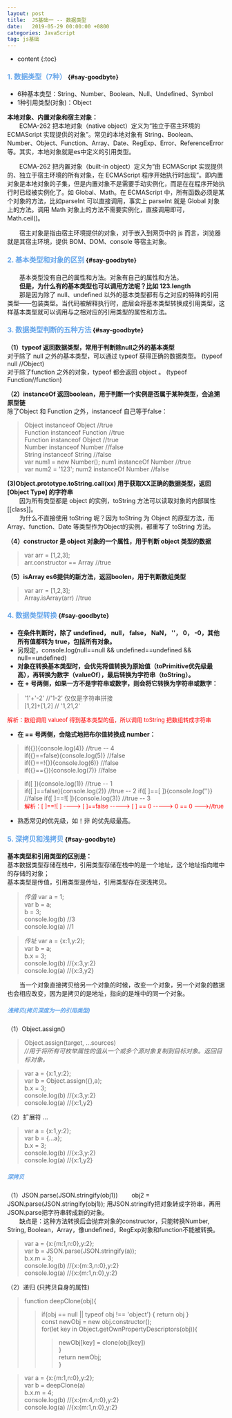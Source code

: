```yaml
---
layout: post
title:  JS基础一 -- 数据类型
date:   2019-05-29 00:00:00 +0800
categories: JavaScript
tag: js基础
---
```


* content
{:toc}


#### <font color="#65A5EA" size="3">1. 数据类型（7种）</font>			{#say-goodbyte}

* 6种基本类型：String、Number、Boolean、Null、Undefined、Symbol
* 1种引用类型(对象)：Object 

**本地对象、内置对象和宿主对象：**    
&emsp;&emsp;ECMA-262 把本地对象（native object）定义为“独立于宿主环境的 ECMAScript 实现提供的对象”。常见的本地对象有 String、Boolean、Number、Object、Function、Array、Date、RegExp、Error、ReferenceError等。其实，本地对象就是es中定义的引用类型。

&emsp;&emsp;ECMA-262 把内置对象（built-in object）定义为“由 ECMAScript 实现提供的、独立于宿主环境的所有对象，在 ECMAScript 程序开始执行时出现”。即内置对象是本地对象的子集，但是内置对象不是需要手动实例化，而是在在程序开始执行时已经被实例化了。如 Global、Math。在 ECMAScript 中，所有函数必须是某个对象的方法，比如parseInt 可以直接调用，事实上 parseInt 就是 Global 对象上的方法。调用 Math 对象上的方法不需要实例化，直接调用即可， Math.ceil()。 

&emsp;&emsp;宿主对象是指由宿主环境提供的对象，对于嵌入到网页中的 js 而言，浏览器就是其宿主环境，提供 BOM、DOM、console 等宿主对象。   
#### <font color="#65A5EA" size="3">2. 基本类型和对象的区别</font>			{#say-goodbyte} 
&emsp;&emsp;基本类型没有自己的属性和方法。对象有自己的属性和方法。   
&emsp;&emsp;**但是，为什么有的基本类型也可以调用方法呢？比如 123.length**  
&emsp;&emsp;那是因为除了 null、undefined 以外的基本类型都有与之对应的特殊的引用类型——包装类型。当代码被解释执行时，底层会将基本类型转换成引用类型，这样基本类型就可以调用与之相对应的引用类型的属性和方法。

#### <font color="#65A5EA" size="3">3. 数据类型判断的五种方法</font>			{#say-goodbyte} 
**（1）typeof 返回数据类型，常用于判断除null之外的基本类型**    
对于除了 null 之外的基本类型，可以通过 typeof 获得正确的数据类型。 (typeof null //Object)    
对于除了function 之外的对象，typeof 都会返回 object 。 (typeof Function//function) 

**（2）instanceOf 返回boolean，用于判断一个实例是否属于某种类型，会追溯原型链**  
除了Object 和 Function 之外，instanceof 自己等于false：    
>Object instanceof Object       //true  
>Function instanceof Function  //true  
>Function instanceof Object   //true  
>Number instanceof Number    //false  
>String instanceof String   //false  
>var num1 = new Number();  num1 instanceOf Number  //true   
>var num2 = '123';  num2 instanceOf Number  //false 

**(3)Object.prototype.toString.call(xx) 用于获取XX正确的数据类型，返回[Object Type] 的字符串**  
&emsp;&emsp;因为所有类型都是 object 的实例，toString 方法可以读取对象的内部属性[[class]]。  
&emsp;&emsp;为什么不直接使用 toString 呢？因为 toString 为 Object 的原型方法，而 Array、function、Date 等类型作为Object的实例，都重写了 toString 方法。  

**（4）constructor 是 object 对象的一个属性，用于判断 object 类型的数据**
>var arr = [1,2,3];  
>arr.constructor == Array    //true   

**（5）isArray es6提供的新方法，返回boolen，用于判断数组类型**  
>var arr = [1,2,3];  
>Array.isArray(arr)    //true  

#### <font color="#65A5EA" size="3">4. 数据类型转换</font>			{#say-goodbyte}  
* **在条件判断时，除了 undefined， null， false， NaN， ''， 0， -0，其他所有值都转为 true，包括所有对象。**  
* 另规定，console.log(null==null && undefined==undefined && null==undefined)  
* **对象在转换基本类型时，会优先将值转换为原始值（toPrimitive优先级最高），再转换为数字（valueOf），最后转换为字符串（toString）。**
* **在 + 号两侧，如果一方不是字符串或数字，则会将它转换为字符串或数字：**  
>'1'+'-2'  //'1-2' 仅仅是字符串拼接  
>[1,2]+[1,2]  // '1,21,2'  

<font color="red" size="2">解析：数组调用 valueof 得到基本类型的值，所以调用 toString 把数组转成字符串 </font>    
* **在 == 号两侧，会隐式地把布尔值转换成 number：**  
>if({}){console.log(4)}  //true -- 4  
>if({}==false){console.log(5)}  //false  
>if({}==!{}){console.log(6)}  //false  
>if({}=={}){console.log(7)}  //false    

>if([ ]){console.log(1)}   //true -- 1    
>if([ ]==false){console.log(2)}   //true -- 2 
>if([ ]==[ ]){console.log('')}   //false
>if([ ]==![ ]){console.log(3)}  //true -- 3  
><font color="red" size="2">解析：[ ]==![ ]  ---->   [ ]==false   ----->   [ ] == 0   ----->   0 == 0  --->//true </font>  
* 熟悉常见的优先级，如！非 的优先级最高。

#### <font color="#65A5EA" size="3">5. 深拷贝和浅拷贝</font>			{#say-goodbyte}
**基本类型和引用类型的区别是：**    
基本数据类型存储在栈中，引用类型存储在栈中的是一个地址，这个地址指向堆中的存储的对象；  
基本类型是传值，引用类型是传址，引用类型存在深浅拷贝。  
>*传值* 
>var a = 1;  
>var b = a;   
>b = 3;  
>console.log(b)   //3   
>console.log(a)   //1     

>*传址* 
>var a = {x:1,y:2};  
>var b = a;  
>b.x = 3;  
>console.log(b)   //{x:3,y:2}  
>console.log(a)   //{x:3,y2}  

&emsp;&emsp;当一个对象直接拷贝给另一个对象的时候，改变一个对象，另一个对象的数据也会相应改变，因为是拷贝的是地址，指向的是堆中的同一个对象。 

##### <font color="#65A5EA" size="2">浅拷贝(拷贝深度为一的引用类型)</font>  
（1）Object.assign()    
>Object.assign(target, ...sources)    
*//用于将所有可枚举属性的值从一个或多个源对象复制到目标对象。返回目标对象。*

>var a = {x:1,y:2};  
>var b = Object.assign({},a);  
>b.x = 3;  
>console.log(b)   //{x:3,y:2}  
>console.log(a)   //{x:1,y2}

（2）扩展符 ...  
>var a = {x:1,y:2};  
>var b = {...a};  
>b.x = 3;  
>console.log(b)   //{x:3,y:2}  
>console.log(a)   //{x:1,y2}

##### <font color="#65A5EA" size="2">深拷贝</font>    
（1）JSON.parse(JSON.stringify(obj1))
&emsp;&emsp;obj2 = JSON.parse(JSON.stringify(obj1)); 用JSON.stringify把对象转成字符串，再用JSON.parse把字符串转成新的对象。  
&emsp;&emsp;缺点是：这种方法转换后会抛弃对象的constructor，只能转换Number, String, Boolean，Array，像undefined，RegExp对象和function不能被转换。  
>var a = {x:{m:1,n:0},y:2};  
>var b = JSON.parse(JSON.stringify(a));  
>b.x.m = 3;  
>console.log(b)   //{x:{m:3,n:0},y:2}  
>console.log(a)   //{x:{m:1,n:0},y:2}  

（2）递归 (只拷贝自身的属性)  
>function deepClone(obj){  
>>if(obj == null || typeof obj !== 'object') { return obj }  
>>const newObj = new obj.constructor();  
>>for(let key in Object.getOwnPropertyDescriptors(obj)){  
>>>newObj[key] = clone(obj[key])  
>>}  
>>return newObj;  
>}  

>var a = {x:{m:1,n:0},y:2};  
>var b = deepClone(a)  
>b.x.m = 4;  
>console.log(b)  //{x:{m:4,n:0},y:2}  
>console.log(a)  //{x:{m:1,n:0},y:2}